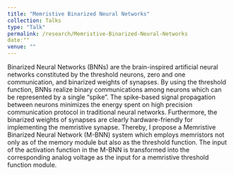 ```yaml
---
title: "Memristive Binarized Neural Networks"
collection: Talks
type: "Talk"
permalink: /research/Memristive-Binarized-Neural-Networks
date:""
venue: ""
---
```

Binarized Neural Networks (BNNs) are the brain-inspired artificial neural networks constituted by the threshold neurons, zero and one communication, and binarized weights of synapses. By using the threshold function, BNNs realize binary communications among neurons which can be represented by a single “spike”. The spike-based signal propagation between neurons minimizes the energy spent on high precision communication protocol in traditional neural networks. Furthermore, the binarized weights of synapses are clearly hardware-friendly for implementing the memristive synapse. Thereby, I propose a Memristive Binarized Neural Network (M-BNN) system which employs memristors not only as of the memory module but also as the threshold function. The input of the activation function in the M-BNN is transformed into the corresponding analog voltage as the input for a memristive threshold function module.  

